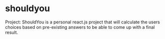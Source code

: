 # shouldyou
Project: ShouldYou is a personal react.js project that will calculate the users choices based on pre-existing answers to be able to come up with a final result.
